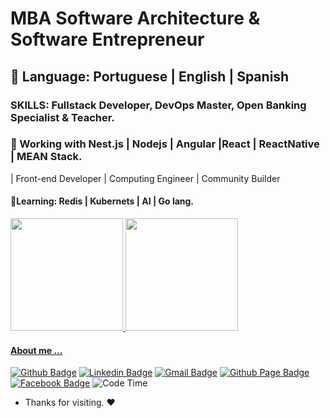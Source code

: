 


# MBA Software Architecture & Software Entrepreneur 
## 💬 Language: Portuguese | English |  Spanish
### SKILLS: Fullstack Developer, DevOps Master, Open Banking Specialist & Teacher. 

### 🔭 Working with Nest.js | Nodejs | Angular |React | ReactNative | MEAN Stack.
| Front-end Developer | Computing Engineer | Community Builder
####  🌱Learning: Redis | Kubernets | AI | Go lang.



  <div>
  <a href="https://github.com/adilsonfuta">
  <img height="180em" src="https://github-readme-stats.vercel.app/api?username=adilsonfuta&show_icons=true&theme=dracula&include_all_commits=true&count_private=true"/>
  <img height="180em" src="https://github-readme-stats.vercel.app/api/top-langs/?username=adilsonfuta&layout=compact&langs_count=16&theme=dracula"/>
</div>

#### About me ...

[![Github Badge](https://img.shields.io/badge/-Github-000?style=flat-square&logo=Github&logoColor=white&link=https://github.com/GentilPinto)](https://github.com/adilsonfuta)
[![Linkedin Badge](https://img.shields.io/badge/-LinkedIn-blue?style=flat-square&logo=Linkedin&logoColor=white&link=https://www.linkedin.com/in/gentilpinto/)](https://www.linkedin.com/in/adilson-maria-52b534197/)
[![Gmail Badge](https://img.shields.io/badge/-Gmail-c14438?style=flat-square&logo=Gmail&logoColor=white&link=mailto:gentil.pinto.dev@gmail.com)](mailto:adilsonmariafuta@gmail.com)
[![Github Page Badge](https://img.shields.io/badge/-Github-000?style=flat-circle&logo=Github&logoColor=white&link=https://gentilpinto.github.io/my-page/)](https://adilsonfuta.github.io/)
[![Facebook Badge](https://img.shields.io/badge/-facebook-blue?style=flat-circle&logo=Facebook&logoColor=white&link=https://www.facebook.com/gentil.pinto2)](https://www.facebook.com/adilsonmariafuta/)
![Code Time](https://img.shields.io/endpoint?style=flat&url=https://codetime-api.datreks.com/badge/1946?logoColor=white%26project=%26recentMS=0%26showProject=false)


- Thanks for visiting. :heart:


<!-- <img align="center" width="600" heigth="400" src="https://hackernoon.com/hn-images/1*37ABKi4XeHkEWHxlF3LIog.gif">  -->
<!-- <img align="center" width="600" heigth="400" src="https://hackernoon.com/hn-images/1*37ABKi4XeHkEWHxlF3LIog.gif">  -->
<!-- <img align="center" width="600" heigth="400" src="https://hackernoon.com/hn-images/1*37ABKi4XeHkEWHxlF3LIog.gif">  -->
<!-- <img align="center" width="600" heigth="400" src="https://hackernoon.com/hn-images/1*37ABKi4XeHkEWHxlF3LIog.gif">  -->
